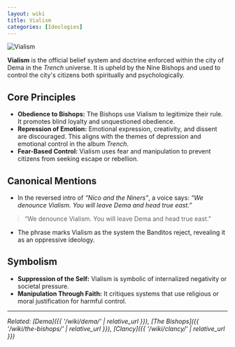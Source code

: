 ```yaml
---
layout: wiki
title: Vialism
categories: [Ideologies]
---
```


![Vialism](https://pbs.twimg.com/media/FOVaBNiXwAMB1JQ.jpg)

**Vialism** is the official belief system and doctrine enforced within the city of Dema in the *Trench* universe. It is upheld by the Nine Bishops and used to control the city's citizens both spiritually and psychologically.

## <span class="tape-accent-red">Core Principles</span>

* **Obedience to Bishops:** The Bishops use Vialism to legitimize their rule. It promotes blind loyalty and unquestioned obedience.
* **Repression of Emotion:** Emotional expression, creativity, and dissent are discouraged. This aligns with the themes of depression and emotional control in the album *Trench*.
* **Fear-Based Control:** Vialism uses fear and manipulation to prevent citizens from seeking escape or rebellion.

## <span class="tape-accent-yellow">Canonical Mentions</span>

* In the reversed intro of *“Nico and the Niners”*, a voice says: *“We denounce Vialism. You will leave Dema and head true east.”*
> “We denounce Vialism. You will leave Dema and head true east.”
* The phrase marks Vialism as the system the Banditos reject, revealing it as an oppressive ideology.

## <span class="tape-accent-yellow">Symbolism</span>

* **Suppression of the Self:** Vialism is symbolic of internalized negativity or societal pressure.
* **Manipulation Through Faith:** It critiques systems that use religious or moral justification for harmful control.

---

*Related: [Dema]({{ '/wiki/dema/' | relative_url }}), [The Bishops]({{ '/wiki/the-bishops/' | relative_url }}), [Clancy]({{ '/wiki/clancy/' | relative_url }})*
